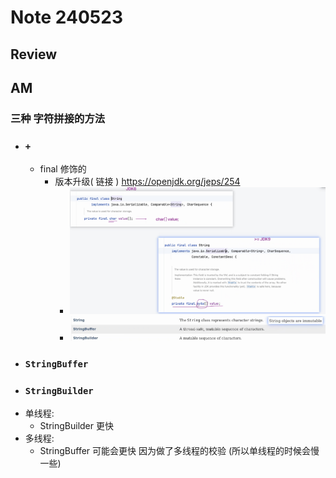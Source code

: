 # Note 240523
## Review

## AM
### 三种 字符拼接的方法
- ### `+`
  - final 修饰的
    - 版本升级( 链接 ) https://openjdk.org/jeps/254
      - ![img.png](img.png)
      - ![img_1.png](img_1.png)
- ### `StringBuffer`
- ### `StringBuilder`
- 单线程:
  - StringBuilder 更快
- 多线程:
  - StringBuffer 可能会更快 因为做了多线程的校验 (所以单线程的时候会慢一些)
